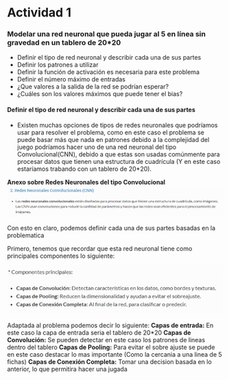 # Actividad 1 

### Modelar una red neuronal que pueda jugar al 5 en línea sin gravedad en un tablero de 20*20
- Definir el tipo de red neuronal y describir cada una de sus partes 
- Definir los patrones a utilizar 
- Definir la función de activación es necesaria para este problema 
- Definir el número máximo de entradas
- ¿Que valores a la salida de la red se podrían esperar?
- ¿Cuáles son los valores máximos que puede tener el bias?

#### Definir el tipo de red neuronal y describir cada una de sus partes
- Existen muchas opciones de tipos de redes neuronales que podríamos usar para resolver el problema, como en este caso el problema se puede basar más que nada en patrones debido a la complejidad del juego podríamos hacer uno de una red neuronal del tipo Convolucional(CNN), debido a que estas son usadas comúnmente para procesar datos que tienen una estructura de cuadrícula (Y en este caso estaríamos trabando con un tablero de 20*20).

**Anexo sobre Redes Neuronales del tipo Convolucional**
![alt text](image.png)

Con esto en claro, podemos definir cada una de sus partes basadas en la problematica
 
Primero, tenemos que recordar que esta red neuronal tiene como principales componentes lo siguiente:

![alt text](image-1.png)

Adaptada al problema podemos decir lo siguiente:
**Capas de entrada:** En este caso la capa de entrada seria el tablero de 20*20
**Capas de Convolución:** Se pueden detectar en este caso los patrones de lineas dentro del tablero
**Capas de Pooling:**  Para evitar el sobre ajuste se puede en este caso destacar lo mas importante (Como la cercania a una linea de 5 fichas)
**Capas de Conexión Completa:** Tomar una decision basada en lo anterior, lo que permitira hacer una jugada




